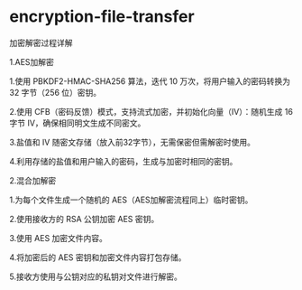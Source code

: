 # encryption-file-transfer

加密解密过程详解

1.AES加解密

1.使用 PBKDF2-HMAC-SHA256 算法，迭代 10 万次，将用户输入的密码转换为 32 字节（256 位）密钥。

2.使用 CFB（密码反馈）模式，支持流式加密，并初始化向量（IV）：随机生成 16 字节 IV，确保相同明文生成不同密文。

3.盐值和 IV 随密文存储（放入前32字节），无需保密但需解密时使用。

4.利用存储的盐值和用户输入的密码，生成与加密时相同的密钥。


2.混合加解密

1.为每个文件生成一个随机的 AES（AES加解密流程同上）临时密钥。

2.使用接收方的 RSA 公钥加密 AES 密钥。

3.使用 AES 加密文件内容。

4.将加密后的 AES 密钥和加密文件内容打包存储。

5.接收方使用与公钥对应的私钥对文件进行解密。

